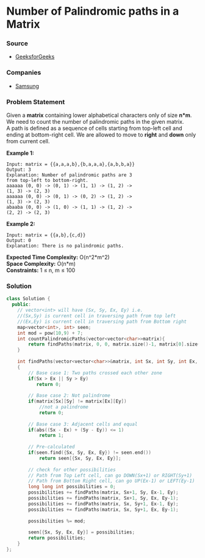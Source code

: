 # Number of Palindromic paths in a Matrix

### Source

* [GeeksforGeeks](https://practice.geeksforgeeks.org/problems/number-of-palindromic-paths-in-a-matrix0819/1#)

### Companies

* [Samsung](../../company-based-lists/samsung.md)

### Problem Statement

Given a **matrix** containing lower alphabetical characters only of size **n\*m**. We need to count the number of palindromic paths in the given matrix.\
&#x20;A path is defined as a sequence of cells starting from top-left cell and ending at bottom-right cell. We are allowed to move to **right** and **down** only from current cell.

**Example 1:**

```
Input: matrix = {{a,a,a,b},{b,a,a,a},{a,b,b,a}}
Output: 3
Explanation: Number of palindromic paths are 3 
from top-left to bottom-right.
aaaaaa (0, 0) -> (0, 1) -> (1, 1) -> (1, 2) -> 
(1, 3) -> (2, 3)    
aaaaaa (0, 0) -> (0, 1) -> (0, 2) -> (1, 2) -> 
(1, 3) -> (2, 3)    
abaaba (0, 0) -> (1, 0) -> (1, 1) -> (1, 2) -> 
(2, 2) -> (2, 3)
```

**Example 2:**

```
Input: matrix = {{a,b},{c,d}}
Output: 0
Explanation: There is no palindromic paths.
```

**Expected Time Complexity:** O(n^2\*m^2)\
**Space Complexity:** O(n\*m)\
**Constraints:** 1 ≤ n, m ≤ 100

### Solution

```cpp
class Solution {
  public:
    // vector<int> will have (Sx, Sy, Ex, Ey) i.e. 
    //(Sx,Sy) is current cell in traversing path from top left
    //(Ex,Ey) is current cell in traversing path from Bottom right
    map<vector<int>, int> seen;
    int mod = pow(10,9) + 7;
    int countPalindromicPaths(vector<vector<char>>matrix){
        return findPaths(matrix, 0, 0, matrix.size()-1, matrix[0].size()-1);
    }
    
    int findPaths(vector<vector<char>>&matrix, int Sx, int Sy, int Ex, int Ey)
    {
        // Base case 1: Two paths crossed each other zone
        if(Sx > Ex || Sy > Ey)
           return 0;
        
        // Base case 2: Not palindrome  
        if(matrix[Sx][Sy] != matrix[Ex][Ey])
            //not a palindrome
            return 0;
        
        // Base case 3: Adjacent cells and equal
        if(abs((Sx - Ex) + (Sy - Ey)) <= 1)
            return 1;
         
        // Pre-calculated   
        if(seen.find({Sx, Sy, Ex, Ey}) != seen.end())
            return seen[{Sx, Sy, Ex, Ey}];
        
        // check for other possibilities
        // Path from Top Left cell, can go DOWN(Sx+1) or RIGHT(Sy+1)
        // Path from Bottom Right cell, can go UP(Ex-1) or LEFT(Ey-1)
        long long int possibilities = 0;
        possibilities += findPaths(matrix, Sx+1, Sy, Ex-1, Ey);
        possibilities += findPaths(matrix, Sx+1, Sy, Ex, Ey-1);
        possibilities += findPaths(matrix, Sx, Sy+1, Ex-1, Ey);
        possibilities += findPaths(matrix, Sx, Sy+1, Ex, Ey-1);
        
        possibilities %= mod;
        
        seen[{Sx, Sy, Ex, Ey}] = possibilities;
        return possibilities;
    }
};
```

